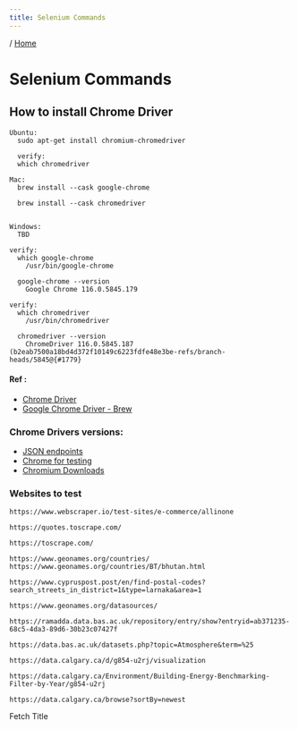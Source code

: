 ```yaml
---
title: Selenium Commands
---
```


/ [Home](index.md)

# Selenium Commands



## How to install Chrome Driver
```
Ubuntu:
  sudo apt-get install chromium-chromedriver

  verify:
  which chromedriver

Mac:
  brew install --cask google-chrome

  brew install --cask chromedriver


Windows:
  TBD

verify:
  which google-chrome
    /usr/bin/google-chrome

  google-chrome --version
    Google Chrome 116.0.5845.179

verify:
  which chromedriver
    /usr/bin/chromedriver

  chromedriver --version 
    ChromeDriver 116.0.5845.187 (b2eab7500a18bd4d372f10149c6223fdfe48e3be-refs/branch-heads/5845@{#1779}

```

#### Ref :

  * [Chrome Driver](https://askubuntu.com/questions/539498/where-does-chromedriver-install-to)
  * [Google Chrome Driver - Brew](https://formulae.brew.sh/cask/google-chrome)


### Chrome Drivers versions:
* [JSON endpoints](https://googlechromelabs.github.io/chrome-for-testing/known-good-versions-with-downloads.json)
* [Chrome for testing](https://googlechromelabs.github.io/chrome-for-testing/)
* [Chromium Downloads](https://chromedriver.chromium.org/downloads)


### Websites to test
```
https://www.webscraper.io/test-sites/e-commerce/allinone

https://quotes.toscrape.com/

https://toscrape.com/

https://www.geonames.org/countries/
https://www.geonames.org/countries/BT/bhutan.html

https://www.cypruspost.post/en/find-postal-codes?search_streets_in_district=1&type=larnaka&area=1

https://www.geonames.org/datasources/

https://ramadda.data.bas.ac.uk/repository/entry/show?entryid=ab371235-68c5-4da3-89d6-30b23c07427f

https://data.bas.ac.uk/datasets.php?topic=Atmosphere&term=%25

https://data.calgary.ca/d/g854-u2rj/visualization

https://data.calgary.ca/Environment/Building-Energy-Benchmarking-Filter-by-Year/g854-u2rj

https://data.calgary.ca/browse?sortBy=newest

```


Fetch Title
```
```

```

```